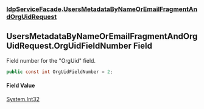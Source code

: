 ### [IdpServiceFacade](../index.md 'IdpServiceFacade').[UsersMetadataByNameOrEmailFragmentAndOrgUidRequest](index.md 'IdpServiceFacade\.UsersMetadataByNameOrEmailFragmentAndOrgUidRequest')

## UsersMetadataByNameOrEmailFragmentAndOrgUidRequest\.OrgUidFieldNumber Field

Field number for the "OrgUid" field\.

```csharp
public const int OrgUidFieldNumber = 2;
```

#### Field Value
[System\.Int32](https://learn.microsoft.com/en-us/dotnet/api/system.int32 'System\.Int32')